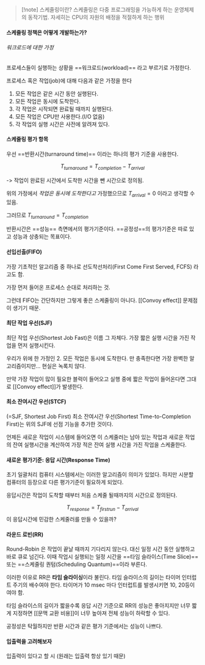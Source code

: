 > [!note] 스케줄링이란?
> 스케줄링은 다중 프로그래밍을 가능하게 하는 운영체제의 동작기법. 자세히는 CPU의 자원의 배정을 적절하게 하는 행위

#### 스케줄링 정책은 어떻게 개발하는가?
###### 워크로드에 대한 가정

프로세스들이 실행하는 상황을 ==워크로드(workload)== 라고 부르기로 가정한다.

프로세스 혹은 작업(job)에 대해 다음과 같은 가정을 한다
1. 모든 작업은 같은 시간 동안 실행된다.
2. 모든 작업은 동시에 도착한다.
3. 각 작업은 시작되면 완료될 때까지 실행된다.
4. 모든 작업은 CPU만 사용한다.(I/O 없음)
5. 각 작업의 실행 시간은 사전에 알려져 있다.

#### 스케줄링 평가 항목

우선 ==반환시간(turnaround time)== 이라는 하나의 평가 기준을 사용한다.

$$T_{turnaround} = T_{completion} - T_{arrival}$$

-> 작업이 완료된 시간에서 도착한 시간을 뺀 시간으로 정의됨.

위의 가정에서 *작업은 동시에 도착한다고* 가정했으므로 $T_{arrival} = 0$ 
이라고 생각할 수 있음.

그러므로 $T_{turnaround} = T_{completion}$

반환시간은 ==성능== 측면에서의 평가기준이다. ==공정성==의 평가기준은 따로 있고 성능과 상충되는 목표이다.


#### 선입선출(FIFO)
가장 기초적인 알고리즘 중 하나로 선도착선처리(First Come First Served, FCFS) 라고도 함.

가장 먼저 들어온 프로세스 순대로 처리하는 것.

그런데 FIFO는 간단하지만 그렇게 좋은 스케줄링이 아니다.
[[Convoy effect]] 문제점이 생기기 때문.


#### 최단 작업 우선(SJF)
최단 작업 우선(Shortest Job Fast)은 이름 그 자체다. 가장 짧은 실행 시간을 가진 작업을 먼저 실행시킨다.

우리가 위에 한 가정인 
2. 모든 작업은 동시에 도착한다.
만 충족한다면 가장 완벽한 알고리즘이지만... 현실은 녹록치 않다.

만약 가장 작업이 많이 필요한 블럭이 들어오고 실행 중에 짧은 작업이 들어온다면 그대로 [[Convoy effect]]가 발생한다.

#### 최소 잔여시간 우선(STCF)
(=SJF, Shortest Job First)
최소 잔여시간 우선(Shortest Time-to-Completion First)는 위의 SJF에 선점 기능을 추가한 것이다.

언제든 새로운 작업이 시스템에 들어오면 이 스케줄러는 남아 있는 작업과 새로운 작업의 잔여 실행시간을 계산하여 가장 적은 잔여 실행 시간을 가진 작업을 스케줄한다.

#### 새로운 평가기준: 응답 시간(Response Time)

초기 일괄처리 컴퓨터 시스템에서는 이러한 알고리즘이 의미가 있었다.
하지만 시분할 컴퓨터의 등장으로 다른 평가기준이 필요하게 되었다.

응답시간은 작업이 도착할 때부터 처음 스케줄 될때까지의 시간으로 정의된다.

$$T_{response} = T_{firstrun}-T_{arrival}$$이 응답시간에 민감한 스케줄러를 만들 수 있을까?

#### 라운드 로빈(RR)
Round-Robin 은 작업이 끝날 때까지 기다리지 않는다. 대신 일정 시간 동안 실행하고 바로 큐로 넘긴다. 이때 작업시 실행되는 일정 시간을 ==타임 슬라이스(Time Slice)== 또는 ==스케줄링 퀀텀(Scheduling Quantum)==이라 부른다.

이러한 이유로 RR은 **타임 슬라이싱**이라 불린다.
타임 슬라이스의 길이는 타이머 인터럽트 주기의 배수여야 한다.
타이머가 10 msec 마다 인터럽트를 발생시키면 10, 20등이여야 함.

타임 슬라이스의 길이가 짧을수록 응답 시간 기준으로 RR의 성능은 좋아지지만 너무 짧게 지정하면 [[문맥 교환 비용]]이 너무 높아져 전체 성능이 하락할 수 있다.

공정성은 탁월하지만 반환 시간과 같은 평가 기준에서는 성능이 나쁘다.

#### 입출력을 고려해보자
입출력이 있다고 할 시 (원래는 입출력 항상 있기 때문)

